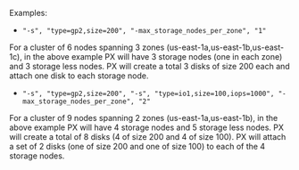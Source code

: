 Examples:

* `"-s", "type=gp2,size=200", "-max_storage_nodes_per_zone", "1"`

For a cluster of 6 nodes spanning 3 zones (us-east-1a,us-east-1b,us-east-1c), in the above example PX will have 3 storage nodes (one in each zone) and 3 storage less nodes. PX will create a total 3 disks of size 200 each and attach one disk to each storage node.

* `"-s", "type=gp2,size=200", "-s", "type=io1,size=100,iops=1000", "-max_storage_nodes_per_zone", "2"`

For a cluster of 9 nodes spanning 2 zones (us-east-1a,us-east-1b), in the above example PX will have 4 storage nodes and 5 storage less nodes. PX will create a total of 8 disks (4 of size 200 and 4 of size 100). PX will attach a set of 2 disks (one of size 200 and one of size 100) to each of the 4 storage nodes.